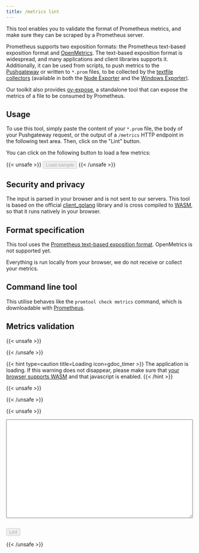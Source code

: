 ```yaml
---
title: /metrics lint
---
```


This tool enables you to validate the format of Prometheus metrics, and make
sure they can be scraped by a Prometheus server.

Prometheus supports two exposition formats: the Prometheus text-based exposition
format and [OpenMetrics](https://openmetrics.io). The text-based exposition
format is widespread, and many applications and client libraries supports it.
Additionally, it can be used from scripts, to push metrics to the
[Pushgateway](https://github.com/prometheus/pushgateway) or written to `*.prom` files, to
be collected by the [textfile collectors](https://github.com/prometheus/node_exporter#textfile-collector)
(available in both the [Node Exporter](https://github.com/prometheus/node_exporter) and the
[Windows Exporter](https://github.com/prometheus-community/windows_exporter)).

Our toolkit also provides [oy-expose](/oy-expose), a standalone tool that can
expose the metrics of a file to be consumed by Prometheus.

## Usage

To use this tool, simply paste the content of your `*.prom` file, the body of
your Pushgateway request, or the output of a `/metrics` HTTP endpoint in the
following text area.
Then, click on the "Lint" button.

You can click on the following button to load a few metrics:

{{< unsafe >}}
<button onClick="loadexample();" id="exampleButton" disabled>Load sample</button>
{{< /unsafe >}}

## Security and privacy

The input is parsed in your browser and is not sent to our servers. This tool is
based on the official
[client_golang](https://github.com/prometheus/client_golang) library and is
cross compiled to [WASM](https://webassembly.org/), so that it runs natively in
your browser.

## Format specification

This tool uses the [Prometheus text-based exposition
format](https://prometheus.io/docs/instrumenting/exposition_formats/#exposition-formats).
OpenMetrics is not supported yet.

Everything is run locally from your browser, we do not receive or collect your
metrics.

## Command line tool

This utilise behaves like the `promtool check metrics` command, which is
downloadable with [Prometheus](https://prometheus.io/download).

## Metrics validation

{{< unsafe >}}
<div id="loadingWarning">
{{< /unsafe >}}

{{< hint type=caution title=Loading icon=gdoc_timer >}}
The application is loading. If this warning does not disappear, please make sure
that [your browser supports WASM](https://caniuse.com/wasm) and that javascript
is enabled.
{{< /hint >}}

{{< unsafe >}}
</div>
{{< /unsafe >}}

{{< unsafe >}}
<script src="/wasm_exec.js"></script>

<script>
if (!WebAssembly.instantiateStreaming) {
    // polyfill
    WebAssembly.instantiateStreaming = async (resp, importObject) => {
        const source = await (await resp).arrayBuffer();
        return await WebAssembly.instantiate(source, importObject);
    };
}

const go = new Go();
WebAssembly.instantiateStreaming(fetch("/metricslint.wasm"),
        go.importObject).then((result) => {
           go.run(result.instance);
});

</script>
<textarea style="display:block; width: 100%; height: 20em; margin-bottom: 2em;" name="metricInput" id="metricInput"></textarea>
<button onClick="metricslint(metricInput.value);" id="runButton" disabled>Lint</button>
<div id="resultDiv"></div>
{{< /unsafe >}}

